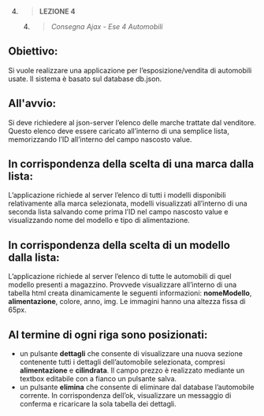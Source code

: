 4. > **LEZIONE 4**
     4. > *Consegna Ajax - Ese 4 Automobili*
     
## Obiettivo:
Si vuole realizzare una applicazione per l’esposizione/vendita di automobili usate. Il sistema è basato sul database db.json.

## All'avvio:
Si deve richiedere al json-server l’elenco delle marche trattate dal venditore. Questo elenco deve essere caricato all’interno di una semplice lista, memorizzando l’ID all’interno del
campo nascosto value.

## In corrispondenza della scelta di una marca dalla lista:
L’applicazione richiede al server l’elenco di tutti i modelli disponibili relativamente alla marca selezionata, modelli visualizzati all’interno di una seconda lista salvando come
prima l’ID nel campo nascosto value e visualizzando nome del modello e tipo di alimentazione.

## In corrispondenza della scelta di un modello dalla lista:
L’applicazione richiede al server l’elenco di tutte le automobili di quel modello presenti a magazzino. Provvede visualizzare all’interno di una tabella html creata dinamicamente
le seguenti informazioni: **nomeModello**, **alimentazione**, colore, anno, img. Le immagini hanno una altezza fissa di 65px.

## Al termine di ogni riga sono posizionati:
- un pulsante **dettagli** che consente di visualizzare una nuova sezione contenente tutti i dettagli dell’automobile selezionata, compresi **alimentazione** e **cilindrata**. Il campo
  prezzo è realizzato mediante un textbox editabile con a fianco un pulsante salva.
- un pulsante **elimina** che consente di eliminare dal database l’automobile corrente. In corrispondenza dell’ok, visualizzare un messaggio di conferma e ricaricare la sola tabella
  dei dettagli.
